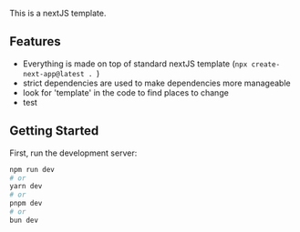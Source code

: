 This is a nextJS template. 

## Features

- Everything is made on top of standard nextJS template (`npx create-next-app@latest . `)
- strict dependencies are used to make dependencies more manageable
- look for 'template' in the code to find places to change
- test




## Getting Started

First, run the development server:

```bash
npm run dev
# or
yarn dev
# or
pnpm dev
# or
bun dev
```
